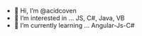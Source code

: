 - 👋 Hi, I’m @acidcoven
- 👀 I’m interested in ... JS, C#, Java, VB
- 🌱 I’m currently learning ... Angular-Js-C#

<!---
acidcoven/acidcoven is a ✨ special ✨ repository because its `README.md` (this file) appears on your GitHub profile.
You can click the Preview link to take a look at your changes.
--->
